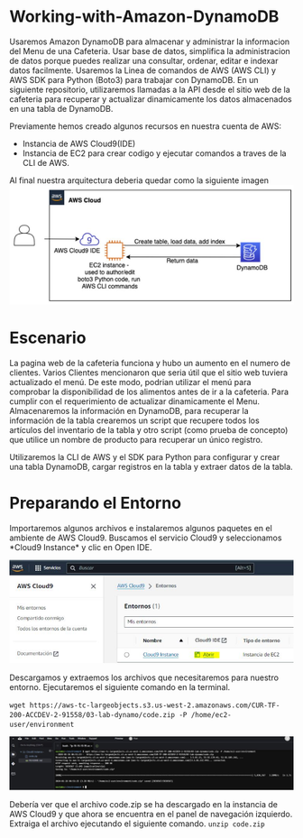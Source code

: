 # Working-with-Amazon-DynamoDB

Usaremos Amazon DynamoDB para almacenar y administrar la informacion del Menu de una Cafeteria. Usar base de datos, simplifica la administracion de datos porque puedes realizar una consultar, ordenar, editar e indexar datos facilmente.
Usaremos la Linea de comandos de AWS (AWS CLI) y AWS SDK para Python (Boto3) para trabajar con DynamoDB.
En un siguiente repositorio, utilizaremos llamadas a la API desde el sitio web de la cafeteria para recuperar y actualizar dinamicamente los datos almacenados en una tabla de DynamoDB.

Previamente hemos creado algunos recursos en nuestra cuenta de AWS:
- Instancia de AWS Cloud9(IDE)
- Instancia de EC2 para crear codigo y ejecutar comandos a traves de la CLI de AWS.

Al final nuestra arquitectura deberia quedar como la siguiente imagen
![Arquitectura Final](https://github.com/mhcuenca/Working-with-Amazon-DynamoDB/blob/main/DYNAMO1.JPG)
<h1>Escenario</h1>
La pagina web de la cafeteria funciona y hubo un aumento en el numero de clientes. Varios Clientes mencionaron que seria útil que el sitio web tuviera actualizado el menú. De este modo, podrian utilizar el menú para comprobar la disponibilidad de los alimentos antes de ir a la cafeteria.
Para cumplir con el requerimiento de actualizar dinamicamente el Menu. Almacenaremos la información en DynamoDB, para recuperar la información de la tabla crearemos un script que recupere todos los artículos del inventario de la tabla y otro script (como prueba de concepto) que utilice un nombre de producto para recuperar un único registro.

Utilizaremos la CLI de AWS y el SDK para Python para configurar y crear una tabla DynamoDB, cargar registros en la tabla y extraer datos de la tabla.

<h1>Preparando el Entorno</h1>
Importaremos algunos archivos e instalaremos algunos paquetes en el ambiente de AWS Cloud9. Buscamos el servicio Cloud9 y seleccionamos *Cloud9 Instance* y clic en Open IDE.

![cLOUD9](https://github.com/mhcuenca/Working-with-Amazon-DynamoDB/blob/main/DYNAMO2.JPG)

Descargamos y extraemos los archivos que necesitaremos para nuestro entorno. Ejecutaremos el siguiente comando en la terminal.
	
`wget https://aws-tc-largeobjects.s3.us-west-2.amazonaws.com/CUR-TF-200-ACCDEV-2-91558/03-lab-dynamo/code.zip -P /home/ec2-user/environment`

![](https://github.com/mhcuenca/Working-with-Amazon-DynamoDB/blob/main/Dynamo3.JPG)

Debería ver que el archivo code.zip se ha descargado en la instancia de AWS Cloud9 y que ahora se encuentra en el panel de navegación izquierdo. Extraiga el archivo ejecutando el siguiente comando.
`unzip code.zip`
